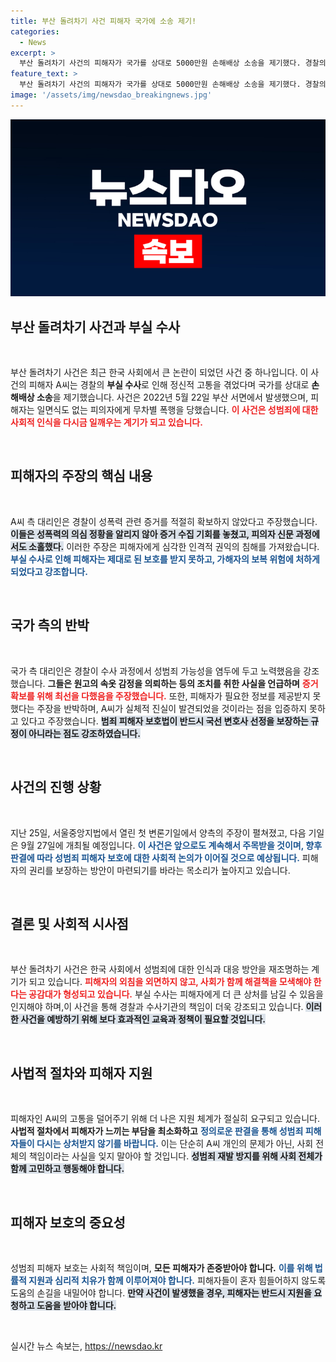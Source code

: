 ```yaml
---
title: 부산 돌려차기 사건 피해자 국가에 소송 제기!
categories:
  - News
excerpt: >
  부산 돌려차기 사건의 피해자가 국가를 상대로 5000만원 손해배상 소송을 제기했다. 경찰의 부실 수사로 정신적 피해를 입었다고 주장하며, 다음 변론 기일은 9월 27일이다. 과연 그 결과는?
feature_text: >
  부산 돌려차기 사건의 피해자가 국가를 상대로 5000만원 손해배상 소송을 제기했다. 경찰의 부실 수사로 정신적 피해를 입었다고 주장하며, 다음 변론 기일은 9월 27일이다. 과연 그 결과는?
image: '/assets/img/newsdao_breakingnews.jpg'
---
```


<p><img src="/assets/img/newsdao_breakingnews.jpg" alt="ranknews 속보" /></p>

<h2 data-ke-size="size26">부산 돌려차기 사건과 부실 수사</h2>

<p data-ke-size="size16">&nbsp;</p>

<p>부산 돌려차기 사건은 최근 한국 사회에서 큰 논란이 되었던 사건 중 하나입니다. 이 사건의 피해자 A씨는 경찰의 <b>부실 수사</b>로 인해 정신적 고통을 겪었다며 국가를 상대로 <b>손해배상 소송</b>을 제기했습니다. 사건은 2022년 5월 22일 부산 서면에서 발생했으며, 피해자는 일면식도 없는 피의자에게 무차별 폭행을 당했습니다. <b><span style="color: #ee2323;">이 사건은 성범죄에 대한 사회적 인식을 다시금 일깨우는 계기가 되고 있습니다.</span></b></p>

<p data-ke-size="size16">&nbsp;</p>

<h2 data-ke-size="size26">피해자의 주장의 핵심 내용</h2>

<p data-ke-size="size16">&nbsp;</p>

<p>A씨 측 대리인은 경찰이 성폭력 관련 증거를 적절히 확보하지 않았다고 주장했습니다. <b><span style="background-color: #21538527;">이들은 성폭력의 의심 정황을 알리지 않아 증거 수집 기회를 놓쳤고, 피의자 신문 과정에서도 소홀했다.</span></b> 이러한 주장은 피해자에게 심각한 인격적 권익의 침해를 가져왔습니다. <b><span style="color: #1a5490;">부실 수사로 인해 피해자는 제대로 된 보호를 받지 못하고, 가해자의 보복 위험에 처하게 되었다고 강조합니다.</span></b></p>

<p data-ke-size="size16">&nbsp;</p>

<h2 data-ke-size="size26">국가 측의 반박</h2>

<p data-ke-size="size16">&nbsp;</p>

<p>국가 측 대리인은 경찰이 수사 과정에서 성범죄 가능성을 염두에 두고 노력했음을 강조했습니다. <b>그들은 원고의 속옷 감정을 의뢰하는 등의 조치를 취한 사실을 언급하며</b> <b><span style="color: #ee2323;">증거 확보를 위해 최선을 다했음을 주장했습니다.</span></b> 또한, 피해자가 필요한 정보를 제공받지 못했다는 주장을 반박하며, A씨가 실체적 진실이 발견되었을 것이라는 점을 입증하지 못하고 있다고 주장했습니다. <b><span style="background-color: #21538527;">범죄 피해자 보호법이 반드시 국선 변호사 선정을 보장하는 규정이 아니라는 점도 강조하였습니다.</span></b></p>

<p data-ke-size="size16">&nbsp;</p>

<h2 data-ke-size="size26">사건의 진행 상황</h2>

<p data-ke-size="size16">&nbsp;</p>

<p>지난 25일, 서울중앙지법에서 열린 첫 변론기일에서 양측의 주장이 펼쳐졌고, 다음 기일은 9월 27일에 개최될 예정입니다. <b><span style="color: #1a5490;">이 사건은 앞으로도 계속해서 주목받을 것이며, 향후 판결에 따라 성범죄 피해자 보호에 대한 사회적 논의가 이어질 것으로 예상됩니다.</span></b> 피해자의 권리를 보장하는 방안이 마련되기를 바라는 목소리가 높아지고 있습니다.</p>

<p data-ke-size="size16">&nbsp;</p>

<h2 data-ke-size="size26">결론 및 사회적 시사점</h2>

<p data-ke-size="size16">&nbsp;</p>

<p>부산 돌려차기 사건은 한국 사회에서 성범죄에 대한 인식과 대응 방안을 재조명하는 계기가 되고 있습니다. <b><span style="color: #ee2323;">피해자의 외침을 외면하지 않고, 사회가 함께 해결책을 모색해야 한다는 공감대가 형성되고 있습니다.</span></b> 부실 수사는 피해자에게 더 큰 상처를 남길 수 있음을 인지해야 하며,이 사건을 통해 경찰과 수사기관의 책임이 더욱 강조되고 있습니다. <b><span style="background-color: #21538527;">이러한 사건을 예방하기 위해 보다 효과적인 교육과 정책이 필요할 것입니다.</span></b></p>

<p data-ke-size="size16">&nbsp;</p>

<h2 data-ke-size="size26">사법적 절차와 피해자 지원</h2>

<p data-ke-size="size16">&nbsp;</p>

<p>피해자인 A씨의 고통을 덜어주기 위해 더 나은 지원 체계가 절실히 요구되고 있습니다. <b>사법적 절차에서 피해자가 느끼는 부담을 최소화하고</b> <b><span style="color: #1a5490;">정의로운 판결을 통해 성범죄 피해자들이 다시는 상처받지 않기를 바랍니다.</span></b> 이는 단순히 A씨 개인의 문제가 아닌, 사회 전체의 책임이라는 사실을 잊지 말아야 할 것입니다. <b><span style="background-color: #21538527;">성범죄 재발 방지를 위해 사회 전체가 함께 고민하고 행동해야 합니다.</span></b></p>

<p data-ke-size="size16">&nbsp;</p>

<h2 data-ke-size="size26">피해자 보호의 중요성</h2>

<p data-ke-size="size16">&nbsp;</p>

<p>성범죄 피해자 보호는 사회적 책임이며, <b>모든 피해자가 존중받아야 합니다.</b> <b><span style="color: #1a5490;">이를 위해 법률적 지원과 심리적 치유가 함께 이루어져야 합니다.</span></b> 피해자들이 혼자 힘들어하지 않도록 도움의 손길을 내밀어야 합니다. <b><span style="background-color: #21538527;">만약 사건이 발생했을 경우, 피해자는 반드시 지원을 요청하고 도움을 받아야 합니다.</span></b></p>

<p data-ke-size="size16">&nbsp;</p>
실시간 뉴스 속보는, <a href="https://newsdao.kr" rel="dofollow">https://newsdao.kr</a>


